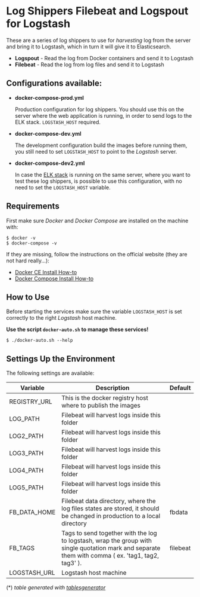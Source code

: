 # Log Shippers Filebeat and Logspout for Logstash

These are a series of log shippers to use for *harvesting* log from the server and bring it to Logstash,
which in turn it will give it to Elasticsearch.

- **Logspout** - Read the log from Docker containers and send it to Logstash
- **Filebeat** - Read the log from log files and send it to Logstash


## Configurations available:

- **docker-compose-prod.yml**

  Production configuration for log shippers.
  You should use this on the server where the web application is running, 
  in order to send logs to the ELK stack. `LOGSTASH_HOST` required.

- **docker-compose-dev.yml**

  The development configuration build the images before running them, 
  you still need to set `LOGSTASH_HOST` to point to the *Logstash* server.

- **docker-compose-dev2.yml**

  In case the [ELK stack](https://github.com/sangahco/docker-elk-stack) is running on the same server, 
  where you want to test these log shippers, is possible to use this configuration,
  with no need to set the `LOGSTASH_HOST` variable.

## Requirements

First make sure *Docker* and *Docker Compose* are installed on the machine with:

    $ docker -v
    $ docker-compose -v

If they are missing, follow the instructions on the official website (they are not hard really...):

- [Docker CE Install How-to](https://docs.docker.com/engine/installation/)
- [Docker Compose Install How-to](https://docs.docker.com/compose/install/)


## How to Use

Before starting the services make sure the variable `LOGSTASH_HOST` 
is set correctly to the right *Logstash* host machine.

**Use the script `docker-auto.sh` to manage these services!**

    $ ./docker-auto.sh --help


## Settings Up the Environment

The following settings are available:

| Variable     | Description                                                                                                                                         | Default  |
|--------------|-----------------------------------------------------------------------------------------------------------------------------------------------------|----------|
| REGISTRY_URL | This is the docker registry host where to publish the images                                                                                        |          |
| LOG_PATH     | Filebeat will harvest logs inside this folder                                                                                                       |          |
| LOG2_PATH    | Filebeat will harvest logs inside this folder                                                                                                       |          |
| LOG3_PATH    | Filebeat will harvest logs inside this folder                                                                                                       |          |
| LOG4_PATH    | Filebeat will harvest logs inside this folder                                                                                                       |          |
| LOG5_PATH    | Filebeat will harvest logs inside this folder                                                                                                       |          |
| FB_DATA_HOME | Filebeat data directory, where the log files states are stored,  it should be changed in production to a local directory                            | fbdata   |
| FB_TAGS      | Tags to send together with the log to logstash,  wrap the group with single quotation mark and separate them with comma ( ex. 'tag1, tag2, tag3' ). | filebeat |
| LOGSTASH_URL | Logstash host machine                                                                                                                               |          |

(\*) *table generated with [tablesgenerator](http://www.tablesgenerator.com/markdown_tables)*